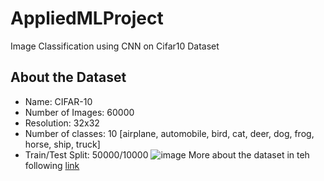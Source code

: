 # AppliedMLProject
Image Classification using CNN on Cifar10 Dataset
## About the Dataset
- Name: CIFAR-10
- Number of Images: 60000
- Resolution: 32x32
- Number of classes: 10 [airplane, automobile, bird, cat, deer, dog, frog, horse, ship, truck]
- Train/Test Split: 50000/10000
![image](https://github.com/VamsiAkula8984/AppliedMLProject/assets/149032259/c76221e9-0a91-4005-9980-a61eee9c9fe2)
More about the dataset in teh following [link](https://www.cs.toronto.edu/%7Ekriz/cifar.html)
